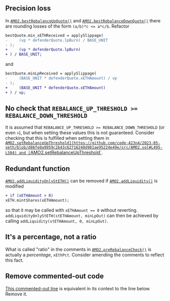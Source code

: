 ## Precision loss
In [`AMO2.bestRebalanceUpQuote()`](https://github.com/code-423n4/2023-05-xeth/blob/d86fe0a9959c2b43c62716240d981ae95224e49e/src/AMO2.sol#L343-L345) and [`AMO2.bestRebalanceDownQuote()`](https://github.com/code-423n4/2023-05-xeth/blob/d86fe0a9959c2b43c62716240d981ae95224e49e/src/AMO2.sol#L368-L370) there are rounding losses of the form `(a/b)*c <= a*c/b`.
Refactor
```diff
bestQuote.min_xETHReceived = applySlippage(
-     (vp * defenderQuote.lpBurn) / BASE_UNIT
- );
+     (vp * defenderQuote.lpBurn)
+ ) / BASE_UNIT;
```
and
```diff
bestQuote.minLpReceived = applySlippage(
-     (BASE_UNIT * defenderQuote.xETHAmount) / vp
- ); 
+     (BASE_UNIT * defenderQuote.xETHAmount) 
+ ) / vp;
```

## No check that `REBALANCE_UP_THRESHOLD >= REBALANCE_DOWN_THRESHOLD`
It is assumed that `REBALANCE_UP_THRESHOLD >= REBALANCE_DOWN_THRESHOLD` (or even `>`), but when setting these values this is not guaranteed.
Consider checking that this is fulfilled when setting them in [`AMO2.setRebalanceUpThreshold](https://github.com/code-423n4/2023-05-xeth/blob/d86fe0a9959c2b43c62716240d981ae95224e49e/src/AMO2.sol#L495-L504) and [`AMO2.setRebalanceUpThreshold`](https://github.com/code-423n4/2023-05-xeth/blob/d86fe0a9959c2b43c62716240d981ae95224e49e/src/AMO2.sol#L512-L521).

## Redundant function
[`AMO2.addLiquidityOnlyStETH()`](https://github.com/code-423n4/2023-05-xeth/blob/d86fe0a9959c2b43c62716240d981ae95224e49e/src/AMO2.sol#L561-L578) can be removed if [`AMO2.addLiquidity()`](https://github.com/code-423n4/2023-05-xeth/blob/d86fe0a9959c2b43c62716240d981ae95224e49e/src/AMO2.sol#L538) is modified
```diff
+ if (xETHAmount > 0)
xETH.mintShares(xETHAmount);
```
so that it may be called with `xETHAmount == 0` without reverting. `addLiquidityOnlyStETH(stETHAmount, minLpOut)` can then be achieved by calling `addLiquidity(stETHAmount, 0, minLpOut)`.

## It's a percentage, not a ratio
What is called "ratio" in the comments in [`AMO2.preRebalanceCheck()`](https://github.com/code-423n4/2023-05-xeth/blob/d86fe0a9959c2b43c62716240d981ae95224e49e/src/AMO2.sol#L202-L225) is actually a _percentage_, `xEthPct`. Consider amending the comments to reflect this fact.

## Remove commented-out code
[This commented-out line](https://github.com/code-423n4/2023-05-xeth/blob/d86fe0a9959c2b43c62716240d981ae95224e49e/src/AMO2.sol#L258) is equivalent in its context to the line below. Remove it.